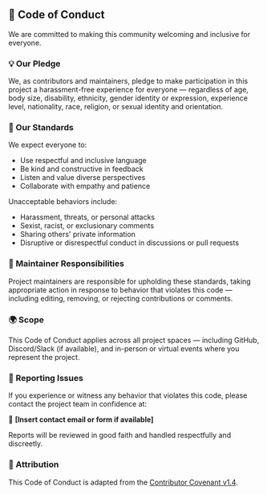 
## 📜 Code of Conduct

We are committed to making this community welcoming and inclusive for everyone.

### 💡 Our Pledge

We, as contributors and maintainers, pledge to make participation in this project a harassment-free experience for everyone — regardless of age, body size, disability, ethnicity, gender identity or expression, experience level, nationality, race, religion, or sexual identity and orientation.

### 🌟 Our Standards

We expect everyone to:

- Use respectful and inclusive language
- Be kind and constructive in feedback
- Listen and value diverse perspectives
- Collaborate with empathy and patience

Unacceptable behaviors include:

- Harassment, threats, or personal attacks
- Sexist, racist, or exclusionary comments
- Sharing others' private information
- Disruptive or disrespectful conduct in discussions or pull requests

### 🔧 Maintainer Responsibilities

Project maintainers are responsible for upholding these standards, taking appropriate action in response to behavior that violates this code — including editing, removing, or rejecting contributions or comments.

### 🌍 Scope

This Code of Conduct applies across all project spaces — including GitHub, Discord/Slack (if available), and in-person or virtual events where you represent the project.

### 🚨 Reporting Issues

If you experience or witness any behavior that violates this code, please contact the project team in confidence at:

📧 **[Insert contact email or form if available]**

Reports will be reviewed in good faith and handled respectfully and discreetly.

### 🙏 Attribution

This Code of Conduct is adapted from the [Contributor Covenant v1.4](https://www.contributor-covenant.org/version/1/4/).
